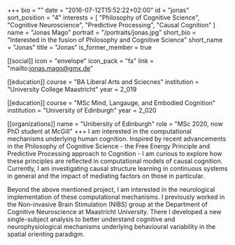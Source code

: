 +++
bio = ""
date = "2016-07-12T15:52:22+02:00"
id = "jonas"
sort_position = "4"
interests = [
  "Philosophy of Cognitive Science",
  "Cognitive Neuroscience",
  "Predictive Processing",
  "Causal Cognition"
]
name = "Jonas Mago"
portrait = "/portraits/jonas.jpg"
short_bio = "Interested in the fusion of Philosophy and Cognitive Science"
short_name = "Jonas"
title = "Jonas"
is_former_member = true

[[social]]
icon = "envelope"
icon_pack = "fa"
link = "mailto:jonas.mago@gmx.de"

[[education]]
course = "BA Liberal Arts and Sciecnes"
institution = "University College Maastricht"
year = 2_019

[[education]]
course = "MSc Mind, Langauge, and Embodied Cognition"
institution = "University of Edinburgh"
year = 2_020

[[organizations]]
name = "Unibersity of Edinburgh"
role = "MSc 2020, now PhD student at McGill"
+++
I am interested in the computational mechanisms underlying human cognition. Inspired by recent advancements in the Philosophy of Cognitive Science - the Free Energy Principle and  Predictive Processing approach to Cognition - I am curious to explore how these principles are reflected in computational models of causal cognition. Currently, I am investigating causal structure learning in continuous systems in general and the impact of mediating factors on those in particular.

Beyond the above mentioned project, I am interested in the neurological implementation of these computational mechanisms. I previously worked in the Non-invasive Brain Stimulation (NIBS) group at the Department of Cognitive Neuroscience at Maastricht University. There I developed a new single-subject analysis to better understand cognitive and neurophysiological mechanisms underlying behavioural variability in the spatial orienting paradigm.
